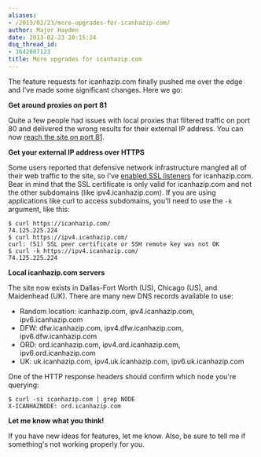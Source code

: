 ```yaml
---
aliases:
- /2013/02/23/more-upgrades-for-icanhazip-com/
author: Major Hayden
date: 2013-02-23 20:15:24
dsq_thread_id:
- 3642807123
title: More upgrades for icanhazip.com
---
```


The feature requests for icanhazip.com finally pushed me over the edge and I've made some significant changes. Here we go:

**Get around proxies on port 81**

Quite a few people had issues with local proxies that filtered traffic on port 80 and delivered the wrong results for their external IP address. You can now [reach the site on port 81][1].

**Get your external IP address over HTTPS**

Some users reported that defensive network infrastructure mangled all of their web traffic to the site, so I've [enabled SSL listeners][2] for icanhazip.com. Bear in mind that the SSL certificate is only valid for icanhazip.com and not the other subdomains (like ipv4.icanhazip.com). If you are using applications like curl to access subdomains, you'll need to use the `-k` argument, like this:

```
$ curl https://icanhazip.com/
74.125.225.224
$ curl https://ipv4.icanhazip.com/
curl: (51) SSL peer certificate or SSH remote key was not OK
$ curl -k https://ipv4.icanhazip.com/
74.125.225.224
```


**Local icanhazip.com servers**

The site now exists in Dallas-Fort Worth (US), Chicago (US), and Maidenhead (UK). There are many new DNS records available to use:

  * Random location: icanhazip.com, ipv4.icanhazip.com, ipv6.icanhazip.com
  * DFW: dfw.icanhazip.com, ipv4.dfw.icanhazip.com, ipv6.dfw.icanhazip.com
  * ORD: ord.icanhazip.com, ipv4.ord.icanhazip.com, ipv6.ord.icanhazip.com
  * UK: uk.icanhazip.com, ipv4.uk.icanhazip.com, ipv6.uk.icanhazip.com

One of the HTTP response headers should confirm which node you're querying:

```
$ curl -si icanhazip.com | grep NODE
X-ICANHAZNODE: ord.icanhazip.com
```


**Let me know what you think!**

If you have new ideas for features, let me know. Also, be sure to tell me if something's not working properly for you.

 [1]: http://icanhazip.com:81/
 [2]: https://icanhazip.com/
